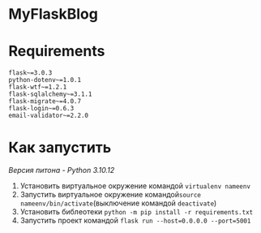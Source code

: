# MyFlaskBlog

# Requirements
```
flask~=3.0.3
python-dotenv~=1.0.1
flask-wtf~=1.2.1
flask-sqlalchemy~=3.1.1
flask-migrate~=4.0.7
flask-login~=0.6.3
email-validator~=2.2.0
```
# Как запустить
_Версия питона - Python 3.10.12_

1. Установить виртуальное окружение командой `virtualenv nameenv`
2. Запустить виртуальное окружение командой`source nameenv/bin/activate`(выключение командой `deactivate`)
3. Установить библеотеки `python -m pip install -r requirements.txt`
4. Запустить проект командой `flask run --host=0.0.0.0 --port=5001`